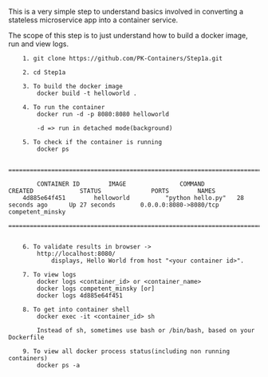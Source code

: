 This is a very simple step to understand basics involved in converting a stateless microservice app into a container service.

The scope of this step is to just understand how to build a docker image, run and view logs.

		1. git clone https://github.com/PK-Containers/Step1a.git
		
		2. cd Step1a
		
		3. To build the docker image
		    docker build -t helloworld .
		    
		4. To run the container
		    docker run -d -p 8080:8080 helloworld
		    
		    -d => run in detached mode(background)
		
		5. To check if the container is running
		    docker ps
    
		    ============================================================================================
		    
		    CONTAINER ID        IMAGE               COMMAND             CREATED             STATUS              PORTS        NAMES
		4d885e64f451        helloworld          "python hello.py"   28 seconds ago      Up 27 seconds       0.0.0.0:8080->8080/tcp       competent_minsky    
		    ============================================================================================
		    
		
		6. To validate results in browser ->
		    http://localhost:8080/
		        displays, Hello World from host "<your container id>".
		        
		7. To view logs
		    docker logs <container_id> or <container_name>
		    docker logs competent_minsky [or]
		    docker logs 4d885e64f451
		    
		8. To get into container shell
		    docker exec -it <container_id> sh
		    
		    Instead of sh, sometimes use bash or /bin/bash, based on your Dockerfile
		    
		9. To view all docker process status(including non running containers)
		    docker ps -a
    
     
    
    
